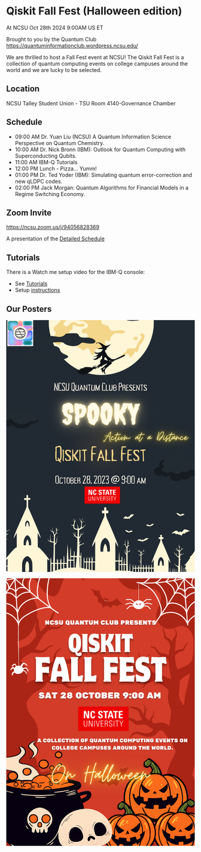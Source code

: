 # Qiskit Fall Fest (Halloween edition)
At NCSU Oct 28th 2024 9:00AM US ET

Brought to you by the Quantum Club https://quantuminformationclub.wordpress.ncsu.edu/

We are thrilled to host a Fall Fest event at NCSU! The Qiskit Fall Fest is a collection of quantum computing events on college campuses around the world and we are lucky to be selected. 

## Location

NCSU Talley Student Union - TSU Room 4140-Governance Chamber

## Schedule

* 09:00 AM Dr. Yuan Liu (NCSU) A Quantum Information Science Perspective on Quantum Chemistry.
* 10:00 AM Dr. Nick Bronn (IBM): Outlook for Quantum Computing with Superconducting Qubits.
* 11:00 AM IBM-Q Tutorials
* 12:00 PM Lunch - Pizza... Yumm!
* 01:00 PM Dr. Ted Yoder (IBM): Simulating quantum error-correction and new qLDPC codes.
* 02:00 PM Jack Morgan: Quantum Algorithms for Financial Models in a Regime Switching Economy.

## Zoom Invite 
https://ncsu.zoom.us/j/94056828369

A presentation of the [Detailed Schedule](materials/QiskitFallFest23.pdf)
 
## Tutorials

There is a Watch me setup video for the IBM-Q console:

* See [Tutorials](tutorials/Qiskit%20Fall%20Fest%20Challenges/Readme%20pdf.pdf)
* Setup [instructions](https://raw.githubusercontent.com/Shark-y/QiskitFallFest/main/tutorials/Qiskit%20Fall%20Fest%20Challenges/Watch%20Me%20-%20Quick%20Setup%20Guide.mp4)

## Our Posters

![Qiskit Fall Fest poster](QiskitFallFestPoster.png)

![Qiskit Fall Fest poster](QiskitFallFestPoster1.png)
